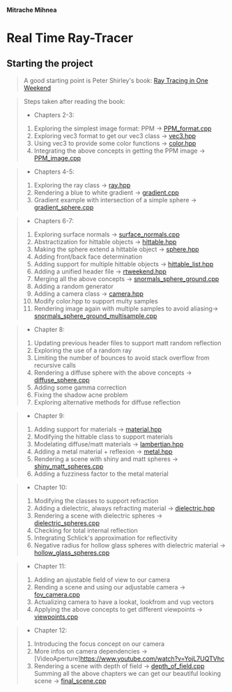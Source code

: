 #### Mitrache Mihnea

# Real Time Ray-Tracer

## Starting the project
> A good starting point is Peter Shirley's book: [Ray Tracing in One Weekend](https://raytracing.github.io/books/RayTracingInOneWeekend.html)

> Steps taken after reading the book:
> * Chapters 2-3:
> 1. Exploring the simplest image format: PPM -> [PPM_format.cpp](Chapters2-3/PPM_format.cpp)
> 2. Exploring vec3 format to get our vec3 class -> [vec3.hpp](Chapters2-3/vec3.hpp)
> 3. Using vec3 to provide some color functions -> [color.hpp](Chapters2-3/color.hpp)
> 4. Integrating the above concepts in getting the PPM image -> [PPM_image.cpp](Chapters2-3/PPM_image.cpp)

> * Chapters 4-5:
> 1. Exploring the ray class -> [ray.hpp](Chapters4-5/ray.hpp)
> 2. Rendering a blue to white gradient -> [gradient.cpp](Chapters4-5/gradient.cpp)
> 3. Gradient example with intersection of a simple sphere -> [gradient_sphere.cpp](Chapters4-5/gradient_sphere.cpp)

> * Chapters 6-7:
> 1. Exploring surface normals -> [surface_normals.cpp](Chapters6-7/surface_normals.cpp)
> 2. Abstractization for hittable objects -> [hittable.hpp](Chapters6-7/hittable.hpp)
> 3. Making the sphere extend a hittable object -> [sphere.hpp](Chapters6-7/sphere.hpp)
> 4. Adding front/back face determination
> 5. Adding support for multiple hittable objects -> [hittable_list.hpp](Chapters6-7/hittable_list.hpp)
> 6. Adding a unified header file -> [rtweekend.hpp](Chapters6-7/rtweekend.hpp)
> 7. Merging all the above concepts -> [snormals_sphere_ground.cpp](Chapters6-7/snormals_sphere_ground.cpp)
> 8. Adding a random generator
> 9. Adding a camera class -> [camera.hpp](Chapters6-7/camera.hpp)
> 10. Modify color.hpp to support multy samples
> 11. Rendering image again with multiple samples to avoid aliasing-> [snormals_sphere_ground_multisample.cpp](Chapters6-7/snormals_sphere_ground_multisample.cpp)

> * Chapter 8:
> 1. Updating previous header files to support matt random reflection
> 2. Exploring the use of a random ray
> 3. Limiting the number of bounces to avoid stack overflow from recursive calls
> 4. Rendering a diffuse sphere with the above concepts -> [diffuse_sphere.cpp](Chapter8/diffuse_sphere.cpp)
> 5. Adding some gamma correction
> 6. Fixing the shadow acne problem
> 7. Exploring alternative methods for diffuse reflection

> * Chapter 9:
> 1. Adding support for materials -> [material.hpp](Chapter9/material.hpp)
> 2. Modifying the hittable class to support materials
> 3. Modelating diffuse/matt materials -> [lambertian.hpp](Chapter9/lambertian.hpp)
> 4. Adding a metal material + reflexion -> [metal.hpp](Chapter9/metal.hpp)
> 5. Rendering a scene with shiny and matt spheres -> [shiny_matt_spheres.cpp](Chapter9/shiny_matt_spheres.cpp)
> 6. Adding a fuzziness factor to the metal material

> * Chapter 10:
> 1. Modifying the classes to support refraction
> 2. Adding a dielectric, always refracting material -> [dielectric.hpp](Chapter10/dielectric.hpp)
> 3. Rendering a scene with dielectric spheres -> [dielectric_spheres.cpp](Chapter10/dielectric_spheres.cpp)
> 4. Checking for total internal reflection
> 5. Integrating Schlick's approximation for reflectivity
> 6. Negative radius for hollow glass spheres with dielectric material -> [hollow_glass_spheres.cpp](Chapter10/hollow_glass_spheres.cpp)

> * Chapter 11:
> 1. Adding an ajustable field of view to our camera
> 2. Rending a scene and using our adjustable camera -> [fov_camera.cpp](Chapter11/vfov_camera.cpp)
> 3. Actualizing camera to have a lookat, lookfrom and vup vectors
> 4. Applying the above concepts to get different viewpoints -> [viewpoints.cpp](Chapter11/viewpoints.cpp)

> * Chapter 12:
> 1. Introducing the focus concept on our camera
> 2. More infos on camera dependencies -> [VideoAperture]https://www.youtube.com/watch?v=YojL7UQTVhc
> 3. Rendering a scene with depth of field -> [depth_of_field.cpp](Chapter12/depth_of_field.cpp)
> Summing all the above chapters we can get our beautiful
looking scene -> [final_scene.cpp](Chapter12/final_scene.cpp)